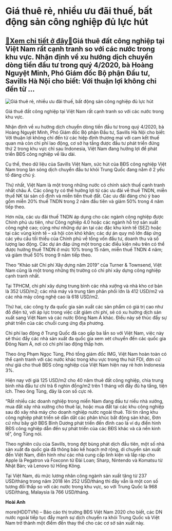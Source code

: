 Giá thuê rẻ, nhiều ưu đãi thuế, bất động sản công nghiệp đủ lực hút
===================================================================

[:gift:Xem chi tiết ở đây:gift:](https://hddtvn.com/gia-thue-re-nhieu-uu-dai-thue-bat-dong-san-cong-nghiep-du-luc-hut/)Giá thuê đất công nghiệp tại Việt Nam rất cạnh tranh so với các nước trong khu vực. Nhận định về xu hướng dịch chuyển dòng tiền đầu tư trong quý 4/2020, bà Hoàng Nguyệt Minh, Phó Giám đốc Bộ phận Đầu tư, Savills Hà Nội cho biết: Với thuận lợi không chỉ đến từ …
---------------------------------------------------------------------------------------------------------------------------------------------------------------------------------------------------------------------------------------------------------------------





![Giá thuê rẻ, nhiều ưu đãi thuế, bất động sản công nghiệp đủ lực hút](https://hddtvn.com/wp-content/uploads/2021/01/1438_BAT_DONG_SAN_CONG_NGHIEP1.jpg "Giá thuê rẻ, nhiều ưu đãi thuế, bất động sản công nghiệp đủ lực hút")


Giá thuê đất công nghiệp tại Việt Nam rất cạnh tranh so với các nước trong khu vực.



Nhận định về xu hướng dịch chuyển dòng tiền đầu tư trong quý 4/2020, bà Hoàng Nguyệt Minh, Phó Giám đốc Bộ phận Đầu tư, Savills Hà Nội cho biết: Với thuận lợi không chỉ đến từ các hiệp định thương mại với cam kết thuế quan mà còn chi phí lao động, cơ sở hạ tầng được đầu tư phát triển đứng thứ 2 trong khu vực chỉ sau Indonesia, Việt Nam đang hưởng lợi để phát triển BĐS công nghiệp về lâu dài.


Cụ thể, theo dữ liệu của Savills Việt Nam, sức hút của BĐS công nghiệp Việt Nam trong làn sóng dịch chuyển đầu tư khỏi Trung Quốc đang nằm ở 2 yếu tố đáng chú ý.


Thứ nhất, Việt Nam là một trong những nước có chính sách thuế cạnh tranh nhất châu Á. Các công ty có thể hưởng lợi từ các ưu đãi về thuế TNDN, miễn thuế NK tài sản cố định và miễn tiền thuê đất. Các ưu đãi đáng chú ý bao gồm miễn 20% thuế TNDN trong 2 năm đầu tiên và giảm 50% trong 4 năm tiếp theo.


Hơn nữa, các ưu đãi thuế TNDN áp dụng cho các ngành công nghiệp được Chính phủ ưu tiên, như Công nghiệp 4.0 hoặc các ngành hỗ trợ sản xuất công nghệ cao; cũng như những dự án tại các đặc khu kinh tế (SEZ) hoặc tại các vùng kinh tế – xã hội còn khó khăn; các dự án quy mô lớn đáp ứng các yêu cầu tối thiểu của Chính phủ về tổng vốn đầu tư, doanh thu và số lượng lao động. Các dự án đáp ứng một trong các điều kiện nêu trên có thể được hưởng thuế TNDN ở mức 10% trong 15 năm, miễn thuế TNDN 4 năm; và giảm thuế 50% trong 9 năm tiếp theo.


Theo “Khảo sát Chi phí Xây dựng năm 2019” của Turner & Townsend, Việt Nam cũng là một trong những thị trường có chi phí xây dựng công nghiệp cạnh tranh nhất.


Tại TPHCM, chi phí xây dựng trung bình các nhà xưởng và nhà kho cơ bản là 352 USD/m2; các nhà máy và trung tâm phân phối lớn là 412 USD/m2 và các nhà máy công nghệ cao là 618 USD/m2.


Thứ hai, các công ty đa quốc gia sản xuất các sản phẩm có giá trị cao như đồ điện tử, với áp lực trong việc cắt giảm chi phí, sẽ có xu hướng dịch sản xuất sang Việt Nam và các nước Đông Nam Á khác. Điều này sẽ thúc đẩy sự phát triển của các chuỗi cung ứng địa phương.


Chi phí lao động ở Trung Quốc đã cao gấp ba lần so với Việt Nam, việc này sẽ thúc đẩy các nhà sản xuất đa quốc gia xem xét chuyển đến các quốc gia Đông Nam Á, nơi có chi phí lao động thấp hơn.


Theo ông Phạm Ngọc Tùng, Phó tổng giám đốc IMG, Việt Nam hoàn toàn có thể cạnh tranh với các nước khác trong khu vực trong thu hút FDI, đơn cử như giá cho thuê BĐS công nghiệp của Việt Nam hiện nay rẻ hơn Indonesia 3%.


Hiện nay với giá 125 USD/m2 cho 40 năm thuê đất công nghiệp, chia trung bình nhà đầu tư chỉ trả 6 nghìn đồng/m2 trên 1 tháng với đầy đủ hạ tầng, tiện ích. Theo ông Tùng, đây là con số cực rẻ.


“Rất nhiều các doanh nghiệp trong miền Nam đang đầu tư niều nhà xưởng, mua đất xây nhà xưởng cho thuê lại, hoặc mua đất tại các khu công nghiệp sau đó xây nhà máy cho doanh nghiệp nước ngoài thuê. Tôi tin rằng khu công nghiệp phát triển sẽ dẫn dắt các phân khúc bất động sản khác, Đơn cử như bây giờ BĐS Bình Dương phát triển đến đỉnh cao là ví dụ điển hình BĐS công nghiệp dẫn đến sự phát triển của các BĐS khác và cả nền kinh tế”, ông Tùng nói.


Theo nghiên cứu của Savills, trong đợt bùng phát dịch đầu tiên, một số nhà sản xuất đa quốc gia đã thông báo kế hoạch mở rộng, di chuyển sản xuất đến Việt Nam, điển hình như các nhà cung cấp linh kiện và lắp ráp cho Apple là Pegatron và Foxconn từ Đài Loan; Sharp, Nintendo và Komatsu từ Nhật Bản; và Lenovo từ Hồng Kông.


Tại Việt Nam, dù mức lương nhân công ngành sản xuất tăng từ 237 USD/tháng trong năm 2018 lên 252 USD/tháng thì đây vẫn là một con số tương đối thấp so với các nước trong khu vực, so với Trung Quốc là 968 USD/tháng, Malaysia là 766 USD/tháng.




**Hoài Anh**



more(HDDTVN) – Báo cáo thị trường BĐS Việt Nam 2020 cho biết, các DN nước ngoài tiếp tục đẩy mạnh sự dịch chuyển ra khỏi Trung Quốc và Việt Nam trở thành một điểm đến thay thế cho các cơ sở sản xuất này.

